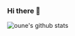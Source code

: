 ### Hi there 👋

![oune's github stats](https://github-readme-stats.vercel.app/api?username=oune&show_icons=true&&theme=dark)
<!--
**oune/oune** is a ✨ _special_ ✨ repository because its `README.md` (this file) appears on your GitHub profile.
